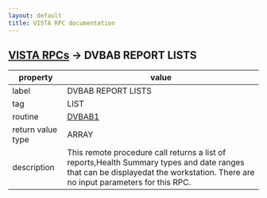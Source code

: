 ```yaml
---
layout: default
title: VISTA RPC documentation
---
```




## [VISTA RPCs](TableOfContent.md) &#8594; DVBAB REPORT LISTS 

 property | value 
--- | --- 
 label | DVBAB REPORT LISTS
 tag | LIST
 routine | [DVBAB1](http://code.osehra.org/dox/Routine_DVBAB1_source.html)
 return value type | ARRAY
 description | This remote procedure call returns a list of reports,Health Summary types and date ranges that can be displayedat the workstation. There are no input parameters for this RPC.